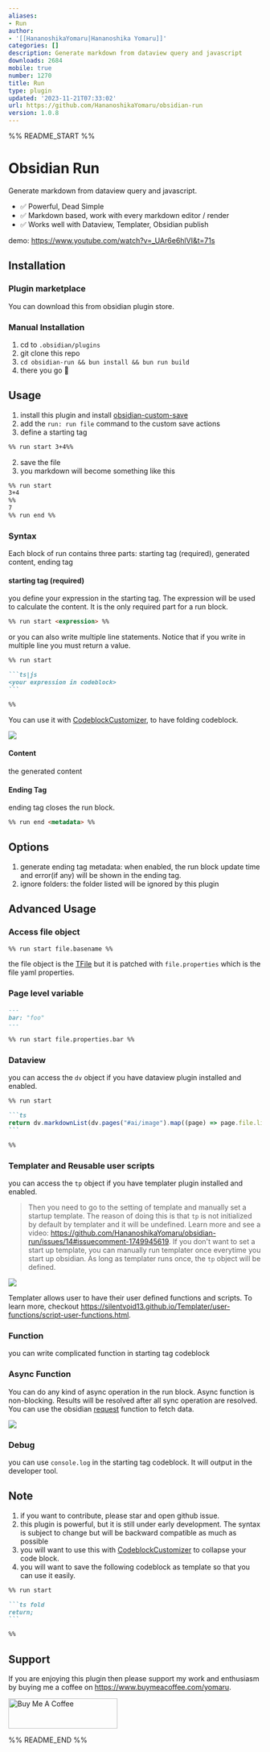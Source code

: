```yaml
---
aliases:
- Run
author:
- '[[HananoshikaYomaru|Hananoshika Yomaru]]'
categories: []
description: Generate markdown from dataview query and javascript
downloads: 2684
mobile: true
number: 1270
title: Run
type: plugin
updated: '2023-11-21T07:33:02'
url: https://github.com/HananoshikaYomaru/obsidian-run
version: 1.0.8
---
```


%% README_START %%

# Obsidian Run

Generate markdown from dataview query and javascript.

- ✅ Powerful, Dead Simple
- ✅ Markdown based, work with every markdown editor / render
- ✅ Works well with Dataview, Templater, Obsidian publish

demo: <https://www.youtube.com/watch?v=_UAr6e6hlVI&t=71s>

## Installation

### Plugin marketplace

You can download this from obsidian plugin store. 

### Manual Installation

1. cd to `.obsidian/plugins`
2. git clone this repo
3. `cd obsidian-run && bun install && bun run build`
4. there you go 🎉

## Usage

1. install this plugin and install [obsidian-custom-save](https://github.com/HananoshikaYomaru/obsidian-custom-save)
2. add the `run: run file` command to the custom save actions
3. define a starting tag

```md
%% run start 3+4%%
```

2. save the file
3. you markdown will become something like this

```md
%% run start
3+4
%%
7
%% run end %%
```

### Syntax

Each block of run contains three parts: starting tag (required), generated content, ending tag

#### starting tag (required)

you define your expression in the starting tag. The expression will be used to calculate the content. It is the only required part for a run block.

```md
%% run start <expression> %%
```

or you can also write multiple line statements. Notice that if you write in multiple line you must return a value.

````md
%% run start

```ts|js
<your expression in codeblock>
```

%%
````

You can use it with [CodeblockCustomizer](https://github.com/mugiwara85/CodeblockCustomizer), to have folding codeblock.

![](https://user-images.githubusercontent.com/43137033/272329457-d278a370-63d6-4dc2-a3f4-68767745ac92.png)

#### Content

the generated content

#### Ending Tag

ending tag closes the run block.

```md
%% run end <metadata> %%
```

## Options

1. generate ending tag metadata: when enabled, the run block update time and error(if any) will be shown in the ending tag.
2. ignore folders: the folder listed will be ignored by this plugin

## Advanced Usage

### Access file object

```md
%% run start file.basename %%
```

the file object is the [TFile](https://docs.obsidian.md/Reference/TypeScript+API/TFile/TFile) but it is patched with `file.properties` which is the file yaml properties.

### Page level variable

```md
---
bar: "foo"
---

%% run start file.properties.bar %%
```

### Dataview

you can access the `dv` object if you have dataview plugin installed and enabled.

````md
%% run start

```ts
return dv.markdownList(dv.pages("#ai/image").map((page) => page.file.link));
```

%%
````

### Templater and Reusable user scripts

you can access the `tp` object if you have templater plugin installed and enabled.

> Then you need to go to the setting of template and manually set a startup template. The reason of doing this is that `tp` is not initialized by default by templater and it will be undefined. Learn more and see a video: <https://github.com/HananoshikaYomaru/obsidian-run/issues/14#issuecomment-1749945619>. If you don't want to set a start up template, you can manually run templater once everytime you start up obsidian. As long as templater runs once, the `tp` object will be defined.

![](https://share.cleanshot.com/qwTYFCby+)

Templater allows user to have their user defined functions and scripts. To learn more, checkout <https://silentvoid13.github.io/Templater/user-functions/script-user-functions.html>.

### Function

you can write complicated function in starting tag codeblock

### Async Function

You can do any kind of async operation in the run block. Async function is non-blocking. Results will be resolved after all sync operation are resolved. You can use the obsidian [request](https://docs.obsidian.md/Reference/TypeScript+API/request) function to fetch data.

![](https://share.cleanshot.com/83hQltDB+)

### Debug

you can use `console.log` in the starting tag codeblock. It will output in the developer tool.

## Note

1. if you want to contribute, please star and open github issue.
2. this plugin is powerful, but it is still under early development. The syntax is subject to change but will be backward compatible as much as possible
3. you will want to use this with [CodeblockCustomizer](https://github.com/mugiwara85/CodeblockCustomizer) to collapse your code block.
4. you will want to save the following codeblock as template so that you can use it easily.

````md
%% run start

```ts fold
return;
```

%%
````

## Support

If you are enjoying this plugin then please support my work and enthusiasm by buying me a coffee on <https://www.buymeacoffee.com/yomaru>.

<a href="https://www.buymeacoffee.com/yomaru" target="_blank"><img src="https://cdn.buymeacoffee.com/buttons/v2/default-yellow.png" alt="Buy Me A Coffee" style="height: 60px !important;width: 217px !important;" ></a>


%% README_END %%